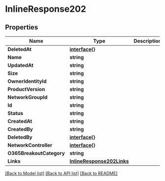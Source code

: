 # InlineResponse202

## Properties

Name | Type | Description | Notes
------------ | ------------- | ------------- | -------------
**DeletedAt** | [**interface{}**](.md) |  | 
**Name** | **string** |  | 
**UpdatedAt** | **string** |  | 
**Size** | **string** |  | 
**OwnerIdentityId** | **string** |  | 
**ProductVersion** | **string** |  | 
**NetworkGroupId** | **string** |  | 
**Id** | **string** |  | 
**Status** | **string** |  | 
**CreatedAt** | **string** |  | 
**CreatedBy** | **string** |  | 
**DeletedBy** | [**interface{}**](.md) |  | 
**NetworkController** | [**interface{}**](.md) |  | 
**O365BreakoutCategory** | **string** |  | 
**Links** | [**InlineResponse202Links**](inline_response_202__links.md) |  | 

[[Back to Model list]](../README.md#documentation-for-models) [[Back to API list]](../README.md#documentation-for-api-endpoints) [[Back to README]](../README.md)


